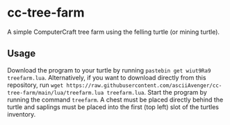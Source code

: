# cc-tree-farm

A simple ComputerCraft tree farm using the felling turtle (or mining turtle).

## Usage

Download the program to your turtle by running `pastebin get wiut9Ra9 treefarm.lua`.
Alternatively, if you want to download directly from this repository, run `wget https://raw.githubusercontent.com/asciiAvenger/cc-tree-farm/main/lua/treefarm.lua treefarm.lua`.
Start the program by running the command `treefarm`.
A chest must be placed directly behind the turtle and saplings must be placed into the first (top left) slot of the turtles inventory.

